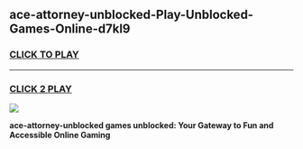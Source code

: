 
## ace-attorney-unblocked-Play-Unblocked-Games-Online-d7kl9
<h3>
<a href="https://premium76.site?title=ace-attorney-unblocked&ref=25A">CLICK TO PLAY</a></h3>
<hr>

<h3>
<a href="https://premium76.site?title=ace-attorney-unblocked&ref=25A">CLICK 2 PLAY</a>
  
</h3>

<a href="https://premium76.site?title=ace-attorney-unblocked&ref=25A"><img src="https://clearcache.store/games.png"></a>


**ace-attorney-unblocked games unblocked: Your Gateway to Fun and Accessible Online Gaming**
